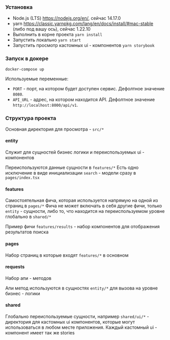 ### Установка

- Node.js (LTS) https://nodejs.org/en/, сейчас 14.17.0
- yarn https://classic.yarnpkg.com/lang/en/docs/install/#mac-stable (либо под вашу ось), сейчас  1.22.10
- Выполнить в корне проекта `yarn install`
- Запустить локально `yarn start`
- Запустить просмотр кастомных ui - компонентов `yarn storybook`

### Запуск в докере
```
docker-compose up
```
Используемые переменные:
- `PORT` - порт, на котором будет доступен сервис. Дефолтное значение `8080`.
- `API_URL` - адрес, на котором находится API. Дефолтное значение `http://localhost:8000/api/v1`.


### Структура проекта

Основная директория для просмотра - `src/*`

#### entity
Служит для сущностей бизнес логики и переиспользуемых ui - компонентов

Переиспользуются данные сущности в `features/*`
Есть одно исключение в виде инициализации `search` - модели сразу в `pages/index.tsx`


#### features
Самостоятельная фича, которая используется напрямую на одной из страниц в `pages/*`
Фича не может включать в себя другие фичи, только `entity` - сущности, либо то, что находится на переиспользуемом уровне глобально в `shared/*`

Пример фичи `features/results` - набор компонентов для отображения результатов поиска

#### pages

Набор страниц в которые входят `features/*` в основном


#### requests

Набор апи - методов

Апи метод используются в сущностях `entity/*` для вызова на уровне бизнес - логики

#### shared

Глобально переиспользуемые сущности, например `shared/ui/*` - директория для кастомных ui компонентов, которые могут использоваться в любом месте приложения. Каждый кастомный ui - компонент имеет так же stories

